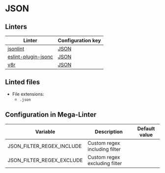<!-- markdownlint-disable MD003 MD020 MD033 MD041 -->
<!-- Generated by .automation/build.py, please do not update manually -->
<!-- Instead, update descriptor file at https://github.com/nvuillam/mega-linter/tree/master/megalinter/descriptors/json.yml -->
# JSON

## Linters

| Linter                                             | Configuration key                   |
|----------------------------------------------------|-------------------------------------|
| [jsonlint](json_jsonlint.md)                       | [JSON](json_jsonlint.md)            |
| [eslint-plugin-jsonc](json_eslint_plugin_jsonc.md) | [JSON](json_eslint_plugin_jsonc.md) |
| [v8r](json_v8r.md)                                 | [JSON](json_v8r.md)                 |

## Linted files

- File extensions:
  - `.json`

## Configuration in Mega-Linter

| Variable                  | Description                   | Default value |
|---------------------------|-------------------------------|---------------|
| JSON_FILTER_REGEX_INCLUDE | Custom regex including filter |               |
| JSON_FILTER_REGEX_EXCLUDE | Custom regex excluding filter |               |

